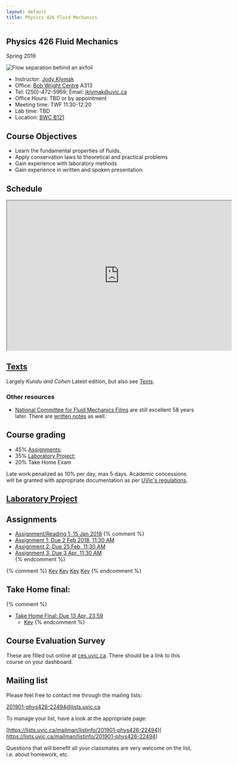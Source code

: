 ```yaml
---
layout: default
title: Physics 426 Fluid Mechanics
---
```


## Physics 426 Fluid Mechanics

Spring 2019


![Flow separation behind an airfoil](./figs/Flow_separation.jpg)


  - Instructor: [Jody Klymak](http://web.uvic.ca/~jklymak)
  - Office: [Bob Wright Centre](http://www.uvic.ca/buildings/sci.html) A313
  - Tel: (250)-472-5969; Email: [jklymak@uvic.ca](mailto:jklymak@uvic.ca)
  - Office Hours: TBD or by appointment
  - Meeting time:  TWF 11:30-12:20
  - Lab time:  TBD
  - Location:  [BWC B121](http://www.uvic.ca/home/about/campus-info/maps/maps/sci.php)

## Course Objectives ##

  - Learn the fundamental properties of fluids.
  - Apply conservation laws to theoretical and practical problems
  - Gain experience with laboratory methods
  - Gain experience in written and spoken presentation

## Schedule

<iframe width="600px" height="400px" src="https://docs.google.com/spreadsheets/d/e/2PACX-1vT6BuNrUjOKRRiwplh9p3TX4ecI5SwN9LkvUOvJyPvg14gXseWBhSW7JvOespVyABOlLAKHI9AYz678/pubhtml?gid=0&amp;single=true&amp;widget=true&amp;headers=false"></iframe>

## [Texts](./Texts/)

Largely *Kundu and Cohen* Latest edition, but also see [Texts](./Texts/).  

### Other resources

  - [National Committee for Fluid Mechanics Films](http://web.mit.edu/hml/ncfmf.html) are still excellent 58 years later.
  There are [written notes](http://web.mit.edu/hml/notes.html) as well.

## Course grading

  - 45% [Assignments](#Assignments);
  - 35% [Laboratory Project](./LabProject/);
  - 20% Take Home Exam

Late work penalized as 10% per day, max 5 days.  Academic concessions will be granted
with appropriate documentation as per [UVic's regulations](https://www.uvic.ca/registrar/students/appeals/acad-concession/index.php).

## [Laboratory Project](./LabProject/)

## Assignments
  - [Assignment/Reading 1: 15 Jan 2018](./Assignments/Assignment1/)
{% comment %}
  - [Assignment 1: Due 2 Feb 2018, 11:30 AM](./Assignments/Assignment1.pdf)
  - [Assignment 2: Due 25 Feb, 11:30 AM](./Assignments/Assignment2.pdf)   
  - [Assignment 3: Due 3 Apr, 11:30 AM](./Assignments/Assignment3.pdf)    
{% endcomment %}


{% comment %}
[Key](./Assignments/Assignment1Key.pdf)
[Key](./Assignments/Assignment2Key.pdf)
[Key](./Assignments/Assignment3Key.pdf)
[Key](./Assignments/Assignment4Foil.pdf)
{% endcomment %}

## Take Home final:

{% comment %}
- [Take Home Final: Due 13 Apr, 23:59](./Assignments/TakeHome2018.pdf)
  - [Key](./Assignments/TakeHome2018.pdf)
{% endcomment %}

## Course Evaluation Survey

These are filled out online at [ces.uvic.ca](http://ces.uvic.ca).  There should be a link to this course on your dashboard.

## Mailing list

Please feel free to contact me through the mailing lists:

[201901-phys426-22494@lists.uvic.ca](mailto:201901-phys426-22494@lists.uvic.ca)

To manage your list, have a look at the appropriate page:

[https://lists.uvic.ca/mailman/listinfo/201901-phys426-22494](  https://lists.uvic.ca/mailman/listinfo/201901-phys426-22494)

Questions that will benefit all your classmates are very welcome on
the list, i.e. about homework, etc.  
